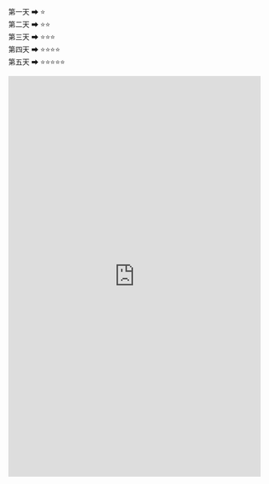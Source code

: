 第一天 ➡ ⭐ <br>
第二天 ➡ ⭐⭐<br>
第三天 ➡ ⭐⭐⭐<br>
第四天 ➡ ⭐⭐⭐⭐<br>
第五天 ➡ ⭐⭐⭐⭐⭐<br>
<iframe frameborder="no" border="0" marginwidth="0" marginheight="0" width=100% height=800 src="https://gaode.com/roadbook/606d69d5e5a155048d994239"></iframe>


